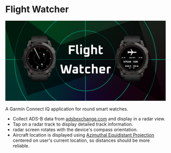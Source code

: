 # Flight Watcher

![hero image](/docs/hero-01.png)

A Garmin Connect IQ application for round smart watches.

- Collect ADS-B data from [adsbexchange.com](https://www.adsbexchange.com) and display in a radar view.
- Tap on a radar track to display detailed track information.
- radar screen rotates with the device's compass orientation.
- Aircraft location is displayed using [Azimuthal Equidistant Projection](https://en.wikipedia.org/wiki/Azimuthal_equidistant_projection) centered on user's current location, so distances should be more reliable.
